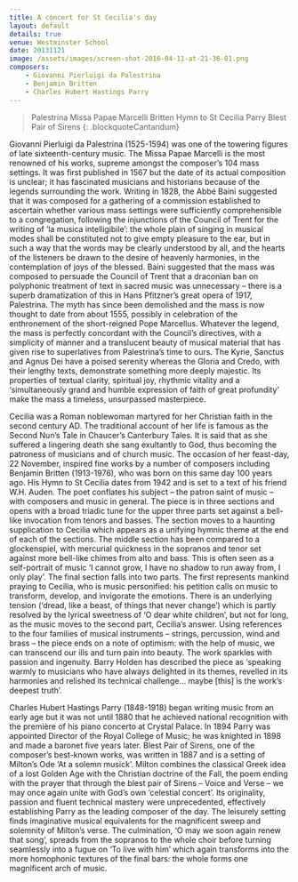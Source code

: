 ```yaml
---
title: A concert for St Cecilia's day
layout: default
details: true
venue: Westminster School
date: 20131121
image: /assets/images/screen-shot-2016-04-11-at-21-36-01.png
composers:
    - Giovanni Pierluigi da Palestrina
    - Benjamin Britten
    - Charles Hubert Hastings Parry
---
```

> Palestrina Missa Papae Marcelli
> Britten Hymn to St Cecilia
> Parry Blest Pair of Sirens
{: .blockquoteCantandum}

Giovanni Pierluigi da Palestrina (1525-1594) was one of the towering figures of late sixteenth-century music.  The Missa Papae Marcelli is the most renowned of his works, supreme amongst the composer’s 104 mass settings.  It was first published in 1567 but the date of its actual composition is unclear; it has fascinated musicians and historians because of the legends surrounding the work.  Writing in 1828, the Abbé Baini suggested that it was composed for a gathering of a commission established to ascertain whether various mass settings were sufficiently comprehensible to a congregation, following the injunctions of the Council of Trent for the writing of ‘la musica intelligibile’: the whole plain of singing in musical modes shall be constituted not to give empty pleasure to the ear, but in such a way that the words may be clearly understood by all, and the hearts of the listeners be drawn to the desire of heavenly harmonies, in the contemplation of joys of the blessed.  Baini suggested that the mass was composed to persuade the Council of Trent that a draconian ban on polyphonic treatment of text in sacred music was unnecessary – there is a superb dramatization of this in Hans Pfitzner’s great opera of 1917, Palestrina.  The myth has since been demolished and the mass is now thought to date from about 1555, possibly in celebration of the enthronement of the short-reigned Pope Marcellus.  Whatever the legend, the mass is perfectly concordant with the Council’s directives, with a simplicity of manner and a translucent beauty of musical material that has given rise to superlatives from Palestrina’s time to ours. The Kyrie, Sanctus and Agnus Dei have a poised serenity whereas the Gloria and Credo, with their lengthy texts, demonstrate something more deeply majestic.  Its properties of textual clarity, spiritual joy, rhythmic vitality and a ‘simultaneously grand and humble expression of faith of great profundity’ make the mass a timeless, unsurpassed masterpiece.

Cecilia was a Roman noblewoman martyred for her Christian faith in the second century AD. The traditional account of her life is famous as the Second Nun’s Tale in Chaucer’s Canterbury Tales. It is said that as she suffered a lingering death she sang exultantly to God, thus becoming the patroness of musicians and of church music. The occasion of her feast-day, 22 November, inspired fine works by a number of composers including Benjamin Britten (1913-1976), who was born on this same day 100 years ago.  His Hymn to St Cecilia dates from 1942 and is set to a text of his friend W.H. Auden.  The poet conflates his subject – the patron saint of music – with composers and music in general.  The piece is in three sections and opens with a broad triadic tune for the upper three parts set against a bell-like invocation from tenors and basses.  The section moves to a haunting supplication to Cecilia which appears as a unifying hymnic theme at the end of each of the sections.  The middle section has been compared to a glockenspiel, with mercurial quickness in the sopranos and tenor set against more bell-like chimes from alto and bass.  This is often seen as a self-portrait of music ‘I cannot grow, I have no shadow to run away from, I only play’.  The final section falls into two parts.  The first represents mankind praying to Cecilia, who is music personified: his petition calls on music to transform, develop, and invigorate the emotions.  There is an underlying tension (‘dread, like a beast, of things that never change’) which is partly resolved by the lyrical sweetness of ‘O dear white children’, but not for long, as the music moves to the second part, Cecilia’s answer.  Using references to the four families of musical instruments – strings, percussion, wind and brass – the piece ends on a note of optimism: with the help of music, we can transcend our ills and turn pain into beauty.  The work sparkles with passion and ingenuity.  Barry Holden has described the piece as ‘speaking warmly to musicians who have always delighted in its themes, revelled in its harmonies and relished its technical challenge… maybe [this] is the work’s deepest truth’.

Charles Hubert Hastings Parry (1848-1918) began writing music from an early age but it was not until 1880 that he achieved national recognition with the première of his piano concerto at Crystal Palace.  In 1894 Parry was appointed Director of the Royal College of Music; he was knighted in 1898 and made a baronet five years later.  Blest Pair of Sirens, one of the composer’s best-known works, was written in 1887 and is a setting of Milton’s Ode ‘At a solemn musick’.  Milton combines the classical Greek idea of a lost Golden Age with the Christian doctrine of the Fall, the poem ending with the prayer that through the blest pair of Sirens – Voice and Verse – we may once again unite with God’s own ‘celestial concert’.  Its originality, passion and fluent technical mastery were unprecedented, effectively establishing Parry as the leading composer of the day.  The leisurely setting finds imaginative musical equivalents for the magnificent sweep and solemnity of Milton’s verse.  The culmination, ‘O may we soon again renew that song’, spreads from the sopranos to the whole choir before turning seamlessly into a fugue on ‘To live with him’ which again transforms into the more homophonic textures of the final bars: the whole forms one magnificent arch of music.